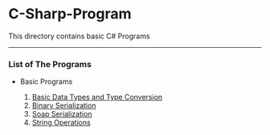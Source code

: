 # C-Sharp-Program
This directory contains basic C# Programs

----

### List of The Programs
- Basic Programs

  1. [Basic Data Types and Type Conversion](https://github.com/pandavshyam/C-Sharp-Program/tree/master/HelloWorld)
  2. [Binary Serialization](https://github.com/pandavshyam/C-Sharp-Program/blob/master/HelloWorld/Serialization%20.cs)
  3. [Soap Serialization](https://github.com/pandavshyam/C-Sharp-Program/blob/master/HelloWorld/SoapSerialization.cs)
  4. [String Operations](https://github.com/pandavshyam/C-Sharp-Program/blob/master/HelloWorld/StringOperations.cs)
